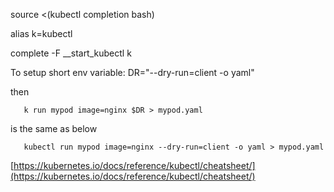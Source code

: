 source <(kubectl completion bash)

alias k=kubectl

complete -F __start_kubectl k

To setup short env variable:
DR="--dry-run=client -o yaml"

  then 
  
       k run mypod image=nginx $DR > mypod.yaml 
  
  is the same as below
  
       kubectl run mypod image=nginx --dry-run=client -o yaml > mypod.yaml
       

[https://kubernetes.io/docs/reference/kubectl/cheatsheet/](https://kubernetes.io/docs/reference/kubectl/cheatsheet/)
